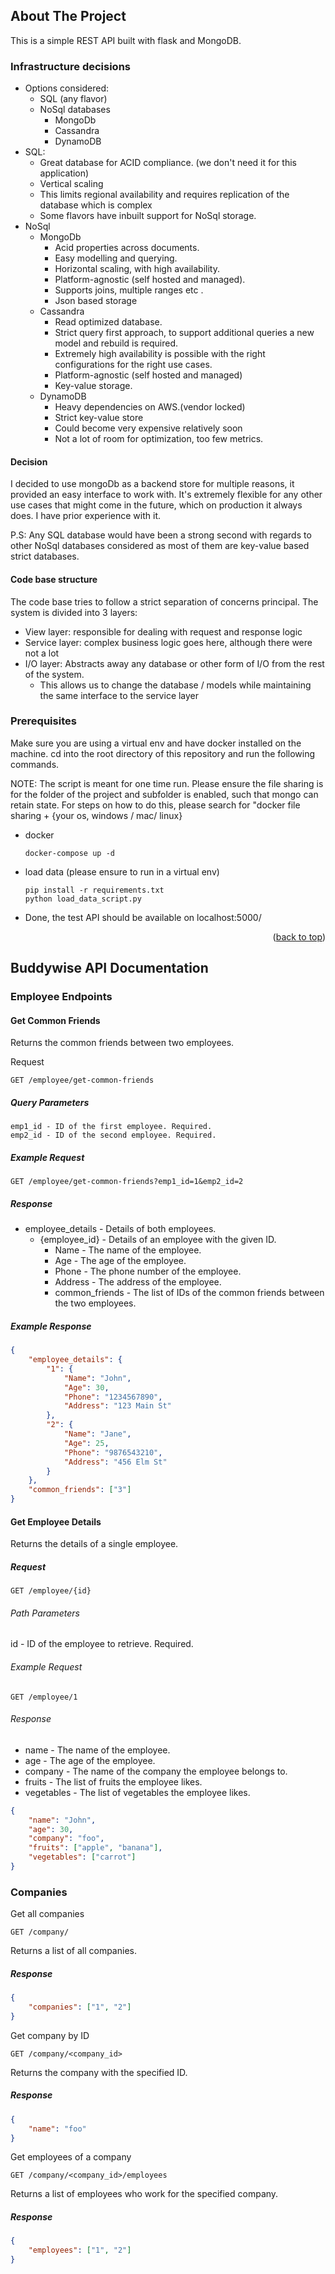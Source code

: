 
<!-- ABOUT THE PROJECT -->
## About The Project


This is a simple REST API built with flask and MongoDB.

### Infrastructure decisions
  * Options considered:
    * SQL (any flavor)
    * NoSql databases
      * MongoDb
      * Cassandra
      * DynamoDB
  * SQL:
    * Great database for ACID compliance. (we don't need it for this application)
    * Vertical scaling 
    * This limits regional availability and requires replication of the database which is complex
    * Some flavors have inbuilt support for NoSql storage.
  * NoSql
    * MongoDb
      * Acid properties across documents.
      * Easy modelling and querying.
      * Horizontal scaling, with high availability.
      * Platform-agnostic (self hosted and managed).
      * Supports joins, multiple ranges etc .
      * Json based storage
    * Cassandra
      * Read optimized database.
      * Strict query first approach, to support additional queries a new model and rebuild is required.
      * Extremely high availability is possible with the right configurations for the right use cases.
      * Platform-agnostic (self hosted and managed)
      * Key-value storage.
    * DynamoDB
      * Heavy dependencies on AWS.(vendor locked)
      * Strict key-value store
      * Could become very expensive relatively soon
      * Not a lot of room for optimization, too few metrics.

  #### Decision
  I decided to use mongoDb as a backend store for multiple reasons, it provided an easy interface to work with.
  It's extremely flexible for any other use cases that might come in the future, which on production it always does.
  I have prior experience with it. 

  P.S: Any SQL database would have been a strong second with regards to other NoSql databases considered as most of them are key-value based strict databases. 

#### Code base structure
The code base tries to follow a strict separation of concerns principal.
The system is divided into 3 layers:
* View layer: responsible for dealing with request and response logic
* Service layer: complex business logic goes here, although there were not a lot
* I/O layer: Abstracts away any database or other form of I/O from the rest of the system.
  * This allows us to change the database / models while maintaining the same interface to the service layer


### Prerequisites

Make sure you are using a virtual env and have docker installed on the machine. 
cd into the root directory of this repository and run the following commands. 

NOTE: The script is meant for one time run. 
Please ensure the file sharing is for the folder of the project and subfolder is enabled,
such that mongo can retain state. 
For steps on how to do this, please search for "docker file sharing + {your os, windows / mac/ linux}
* docker
  ```
  docker-compose up -d 
  ```
* load data (please ensure to run in a virtual env)
  ```
  pip install -r requirements.txt
  python load_data_script.py
  ```
* Done, the test API should be available on localhost:5000/

<p align="right">(<a href="#top">back to top</a>)</p>

<!-- EXAMPLES -->
## Buddywise API Documentation
### Employee Endpoints
#### Get Common Friends
Returns the common friends between two employees.

Request
```
GET /employee/get-common-friends
```


##### Query Parameters
```
emp1_id - ID of the first employee. Required.
emp2_id - ID of the second employee. Required.
```
##### Example Request
```http request
GET /employee/get-common-friends?emp1_id=1&emp2_id=2
```


##### Response
* employee_details - Details of both employees.
  * {employee_id} - Details of an employee with the given ID.
    * Name - The name of the employee.
    * Age - The age of the employee.
    * Phone - The phone number of the employee.
    * Address - The address of the employee.
    * common_friends - The list of IDs of the common friends between the two employees. 


##### Example Response
```json
{
    "employee_details": {
        "1": {
            "Name": "John",
            "Age": 30,
            "Phone": "1234567890",
            "Address": "123 Main St"
        },
        "2": {
            "Name": "Jane",
            "Age": 25,
            "Phone": "9876543210",
            "Address": "456 Elm St"
        }
    },
    "common_friends": ["3"]
}
```

#### Get Employee Details
Returns the details of a single employee.

##### Request
```http request
GET /employee/{id}
```

###### Path Parameters
id - ID of the employee to retrieve. Required.

###### Example Request
```http request
GET /employee/1
```

###### Response
* name - The name of the employee.
* age - The age of the employee.
* company - The name of the company the employee belongs to.
* fruits - The list of fruits the employee likes.
* vegetables - The list of vegetables the employee likes.

```json
{
    "name": "John",
    "age": 30,
    "company": "foo",
    "fruits": ["apple", "banana"],
    "vegetables": ["carrot"]
}

```


### Companies
Get all companies
```http request
GET /company/
```
Returns a list of all companies.

##### Response
```json
{
    "companies": ["1", "2"]
}

```

Get company by ID

```http request
GET /company/<company_id>
```
Returns the company with the specified ID.

##### Response
```json
{
    "name": "foo"
}
```

Get employees of a company
```http request
GET /company/<company_id>/employees
```
Returns a list of employees who work for the specified company.

##### Response
```json
{
    "employees": ["1", "2"]
}
```




```
